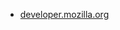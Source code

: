 * [developer.mozilla.org](https://developer.mozilla.org/en-US/docs/Web/JavaScript/Reference/Global_Objects/Array/sort)

